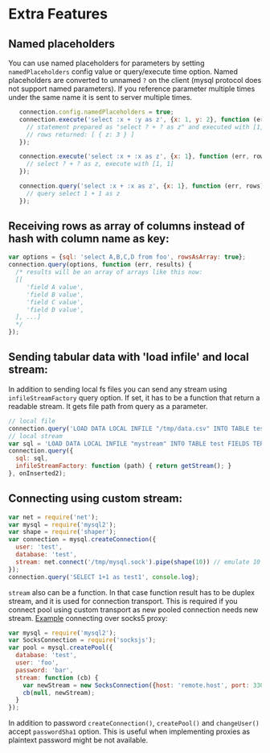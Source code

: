 # Extra Features

## Named placeholders

You can use named placeholders for parameters by setting `namedPlaceholders` config value or query/execute time option. Named placeholders are converted to unnamed `?` on the client (mysql protocol does not support named parameters). If you reference parameter multiple times under the same name it is sent to server multiple times.

```js
   connection.config.namedPlaceholders = true;
   connection.execute('select :x + :y as z', {x: 1, y: 2}, function (err, rows) {
     // statement prepared as "select ? + ? as z" and executed with [1,2] values
     // rows returned: [ { z: 3 } ]
   });

   connection.execute('select :x + :x as z', {x: 1}, function (err, rows) {
     // select ? + ? as z, execute with [1, 1]
   });

   connection.query('select :x + :x as z', {x: 1}, function (err, rows) {
     // query select 1 + 1 as z
   });
```

## Receiving rows as array of columns instead of hash with column name as key:

```js
var options = {sql: 'select A,B,C,D from foo', rowsAsArray: true};
connection.query(options, function (err, results) {
  /* results will be an array of arrays like this now:
  [[
     'field A value',
     'field B value',
     'field C value',
     'field D value',
  ], ...]
  */
});
```

## Sending tabular data with 'load infile' and local stream:

In addition to sending local fs files you can send any stream using `infileStreamFactory` query option. If set, it has to be a function that return a readable stream. It gets file path from query as a parameter.

```js
// local file
connection.query('LOAD DATA LOCAL INFILE "/tmp/data.csv" INTO TABLE test FIELDS TERMINATED BY ? (id, title)', onInserted1);
// local stream
var sql = 'LOAD DATA LOCAL INFILE "mystream" INTO TABLE test FIELDS TERMINATED BY ? (id, title)';
connection.query({
  sql: sql,
  infileStreamFactory: function (path) { return getStream(); }
}, onInserted2);
```

## Connecting using custom stream:

```js
var net = require('net');
var mysql = require('mysql2');
var shape = require('shaper');
var connection = mysql.createConnection({
  user: 'test',
  database: 'test',
  stream: net.connect('/tmp/mysql.sock').pipe(shape(10)) // emulate 10 bytes/sec link
});
connection.query('SELECT 1+1 as test1', console.log);
```
`stream` also can be a function. In that case function result has to be duplex stream, and it is used for connection transport. This is required if you connect pool using custom transport as new pooled connection needs new stream. [Example](https://github.com/sidorares/node-mysql2/issues/80) connecting over socks5 proxy:

```js
var mysql = require('mysql2');
var SocksConnection = require('socksjs');
var pool = mysql.createPool({
  database: 'test',
  user: 'foo',
  password: 'bar',
  stream: function (cb) {
    var newStream = new SocksConnection({host: 'remote.host', port: 3306}, {host: 'localhost', port: 1080});
    cb(null, newStream);
  }
});
```

In addition to password `createConnection()`, `createPool()` and `changeUser()` accept `passwordSha1` option. This is useful when implementing proxies as plaintext password might be not available.
